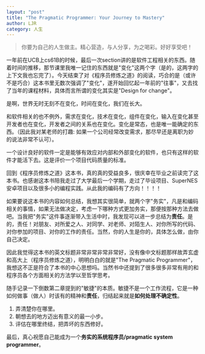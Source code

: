 ```yaml
---
layout: "post"
title: "The Pragmatic Programmer: Your Journey to Mastery"
author: LJR
category: 人生
---
```


> 你要为自己的人生做主。精心营造，与人分享，为之喝彩。好好享受吧！

一年前在UCB上cs61B的时候，最后一次section讲的是软件工程相关的东西。随着时间的推移，那节课里我唯一记住的东西就是"变化"这两个字（是的，这两字的上下文我也忘完了）。今天结束了对《程序员修炼之道》的阅读，巧合的是（或许不是巧合）这本书里无数次强调了"变化"，遂开始回忆起一年前的"往事"，又去找了当年的课程材料，具体而言所谓的变化其实是"Design for change"。

是啊，世界无时无刻不在变化，时间在变化，我们在长大。

和软件相关的也不例外，需求在变化，技术在变化，组件在变化，输入在变化甚至开发者也在变化，开发者之间的关系也在变化。变化是常态，也是唯一能确定的东西。（因此我对某老师的打趣: 如果一个公司经常改变需求，那尽早还是离职为妙的说法非常不认可）。 

一个设计良好的软件一定是能够有效应对内部和外部变化的软件，也只有这样的软件才能活下去。这是评价一个项目代码质量的标准。

回到《程序员修炼之道》这本书，真的真的受益良多，很庆幸在毕业之前读完了这本书。也感谢这本书陪我走过了大学最后一个学期，走过了毕设项目、SuperNES安卓项目以及很多小的编程实践。从此我的编码有了方向！！！！

如果要说这本书的内容如何总结，我想其实很简单，就两个字"务实"，凡是和编码相关的事情，如果无法做决定，考虑一下哪种方式更加务实，那便按那种方法去做吧。当我把"务实"这件事逐渐带入生活中时，我发现可以进一步总结为**责任**。是的，责任！对朋友、对所爱之人、对同学、对老师、对陌生人、对你所写的代码、对你参加的项目、对你的工作的责任。当然，你的人生是你的，具体怎么做，由你自己决定。

因此我觉得这本书的英文标题非常非常非常非常好，没有像中文标题那样故弄玄虚和高大上（程序员修炼之道），明明白白的就是"The Pragmatic Programmer"，我想这不正是符合了本书的中心思想吗。当然书中还提到了很多很多非常有用的和程序员各个方面相关的方法学以至哲学思考。

随手记录一下倒数第二章提到的"敏捷"的本质。敏捷不是一个工作流程，它是一种如何做事（做人）时该有的精神和**责任**，归结起来就是**如何处理不确定性**。

1. 弄清楚你在哪里。
2. 朝想去的地方迈出有意义的最一小步。
3. 评估在哪里终结，把弄坏的东西修好。

最后，真心祝愿自己能成为一个**务实的系统程序员/pragmatic system programmer**。
